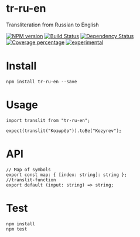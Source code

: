 # tr-ru-en

Transliteration from Russian to English

[![NPM version][npm-image]][npm-url] [![Build Status][travis-image]][travis-url] [![Dependency Status][daviddm-image]][daviddm-url] [![Coverage percentage][coveralls-image]][coveralls-url]
[![experimental](http://badges.github.io/stability-badges/dist/experimental.svg)](http://github.com/badges/stability-badges)

# Install

    npm install tr-ru-en --save

# Usage

    import translit from "tr-ru-en";
    
    expect(translit("Козырёв")).toBe("Kozyrev");

# API

    // Map of symbols
    export const map: { [index: string]: string };
    //translit-function
    export default (input: string) => string;

# Test

    npm install
    npm test

[npm-image]: https://badge.fury.io/js/tr-ru-en.svg
[npm-url]: https://npmjs.org/package/tr-ru-en
[travis-image]: https://travis-ci.org/arvitaly/tr-ru-en.svg?branch=master
[travis-url]: https://travis-ci.org/arvitaly/tr-ru-en
[daviddm-image]: https://david-dm.org/arvitaly/tr-ru-en.svg?theme=shields.io
[daviddm-url]: https://david-dm.org/arvitaly/tr-ru-en
[coveralls-image]: https://coveralls.io/repos/arvitaly/tr-ru-en/badge.svg
[coveralls-url]: https://coveralls.io/r/arvitaly/tr-ru-en